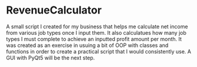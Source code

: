 # RevenueCalculator
A small script I created for my business that helps me calculate net income from various job types once I input them. 
It also calculatues how many job types I must complete to achieve an inputted profit amount per month. 
It was created as an exercise in usuing a bit of OOP with classes and functions in order to create a practical script that I would consistently use. 
A GUI with PyQt5 will be the next step. 
